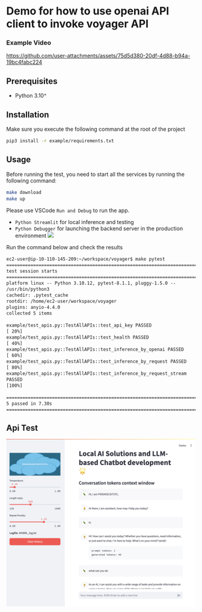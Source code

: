 
# Demo for how to use openai API client to invoke voyager API

### Example Video

https://github.com/user-attachments/assets/75d5d380-20df-4d88-b94a-19bc4fabc224


## Prerequisites

- Python 3.10^

## Installation

Make sure you execute the following command at the root of the project

```bash
pip3 install -r example/requirements.txt
```

## Usage

Before running the test, you need to start all the services by running the following command:

```bash
make download
make up
```
Please use VSCode `Run and Debug` to run the app. 

* `Python Streamlit` for local inference and testing
* `Python Debugger` for launching the backend server in the production environment
![](./img/Screenshot%202024-08-18%20at%205.04.57 PM.png)

Run the command below and check the results

```
ec2-user@ip-10-110-145-209:~/workspace/voyager$ make pytest
================================================================================= test session starts =================================================================================
platform linux -- Python 3.10.12, pytest-8.1.1, pluggy-1.5.0 -- /usr/bin/python3
cachedir: .pytest_cache
rootdir: /home/ec2-user/workspace/voyager
plugins: anyio-4.4.0
collected 5 items                                                                                                                                                                     

example/test_apis.py::TestAllAPIs::test_api_key PASSED                                                                                                                          [ 20%]
example/test_apis.py::TestAllAPIs::test_health PASSED                                                                                                                           [ 40%]
example/test_apis.py::TestAllAPIs::test_inference_by_openai PASSED                                                                                                              [ 60%]
example/test_apis.py::TestAllAPIs::test_inference_by_request PASSED                                                                                                             [ 80%]
example/test_apis.py::TestAllAPIs::test_inference_by_request_stream PASSED                                                                                                      [100%]

================================================================================== 5 passed in 7.30s ==================================================================================
```

## Api Test
![Successful Running example](img/api_test.png)

